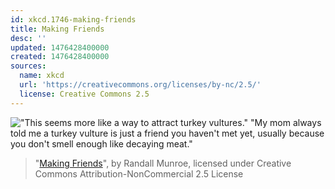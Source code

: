 ```yaml
---
id: xkcd.1746-making-friends
title: Making Friends
desc: ''
updated: 1476428400000
created: 1476428400000
sources:
  name: xkcd
  url: 'https://creativecommons.org/licenses/by-nc/2.5/'
  license: Creative Commons 2.5
---
```

!["This seems more like a way to attract turkey vultures." "My mom always told me a turkey vulture is just a friend you haven't met yet, usually because you don't smell enough like decaying meat."](https://imgs.xkcd.com/comics/making_friends.png)
> "[Making Friends](https://xkcd.com/1746/)", by Randall Munroe, licensed under Creative Commons Attribution-NonCommercial 2.5 License
